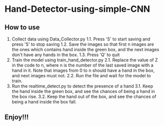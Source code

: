 # Hand-Detector-using-simple-CNN
## How to use
1. Collect data using Data_Collector.py
1.1. Press 'S' to start saving and press 'S' to stop saving
1.2. Save the images so that first n images are the ones which contains hand inside the green box, and the next images don't have any hands in the box.
1.3. Press 'Q' to quit
2. Train the model using train_hand_detector.py
2.1. Replace the value of Z in the code to n, where n is the number of the last saved image with a hand in it. Note that images from 0 to n should have a hand in the box, and next images must not.
2.2. Run the file and wait for the model to train.
3. Run the realtime_detect.py to detect the presence of a hand
3.1. Keep the hand inside the green box, and see the chances of being a hand in the box rise.
3.2. Keep the hand out of the box, and see the chances of being a hand inside the box fall.

## Enjoy!!!
